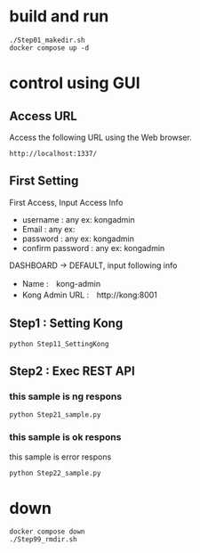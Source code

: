 # build and run
```
./Step01_makedir.sh
docker compose up -d
```

# control using GUI
## Access URL
Access the following URL using the Web browser.
```
http://localhost:1337/
```

## First Setting
First Access, Input Access Info
* username         : any  ex: kongadmin
* Email            : any  ex:
* password         : any  ex: kongadmin
* confirm password : any  ex: kongadmin

DASHBOARD -> DEFAULT, input following info
* Name            :　kong-admin
* Kong Admin URL  :　http://kong:8001

## Step1 : Setting Kong
```
python Step11_SettingKong
```

## Step2 : Exec REST API
### this sample is ng respons
```
python Step21_sample.py
```

### this sample is ok respons
this sample is error respons
```
python Step22_sample.py
```

# down
```
docker compose down
./Step99_rmdir.sh
```
